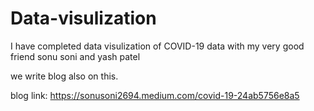 # Data-visulization

I have completed data visulization of COVID-19 data 
with my very good friend sonu soni and yash patel 

we write blog also on this.

blog link: https://sonusoni2694.medium.com/covid-19-24ab5756e8a5
